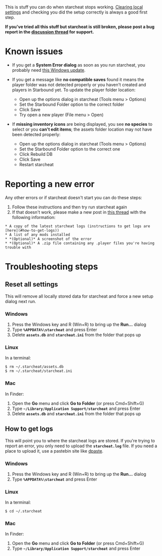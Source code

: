 This is stuff you can do when starcheat stops working. [Clearing local settings](#reset-all-settings) and checking you did the setup correctly is always a good first step.

**If you've tried all this stuff but starcheat is still broken, please post a bug report in the [discussion thread](http://community.playstarbound.com/index.php?threads/starcheat-player-save-editor-and-python-library.60174/) for support.**

# Known issues

*  If you get a **System Error dialog** as soon as you run starcheat, you probably need [this Windows update](http://www.microsoft.com/en-au/download/details.aspx?id=14632).

*  If you get a message like **no compatible saves** found it means the player folder was not detected properly or you haven't created and players in Starbound yet. To update the player folder location:
    - Open up the options dialog in starcheat (Tools menu > Options)
    - Set the Starbound Folder option to the correct folder
    - Click Save
    - Try open a new player (File menu > Open)

*  If **missing inventory icons** are being displayed, you see **no species** to select or you **can't edit items**; the assets folder location may not have been detected properly:
    - Open up the options dialog in starcheat (Tools menu > Options)
    - Set the Starbound Folder option to the correct one
    - Click Rebuild DB
    - Click Save
    - Restart starcheat

# Reporting a new error

Any other errors or if starcheat doesn't start you can do these steps:
 1.  Follow these instructions and then try run starcheat again
 2.  If that doesn't work, please make a new post in [this thread](http://community.playstarbound.com/index.php?threads/starcheat-player-save-editor-and-python-library.60174/) with the following information:

    * A copy of the latest starcheat logs (instructions to get logs are [here](#how-to-get-logs))
    * A list of any mods installed
    * *(Optional)* A screenshot of the error
    * *(Optional)* A .zip file containing any .player files you're having trouble with

# Troubleshooting steps

## Reset all settings

This will remove all locally stored data for starcheat and force a new setup dialog next run.

### Windows

 1.  Press the Windows key and R (Win+R) to bring up the **Run...** dialog
 2.  Type **`%APPDATA%\starcheat`** and press Enter
 3.  Delete **`assets.db`** and **`starcheat.ini`** from the folder that pops up

### Linux

In a terminal:

    $ rm ~/.starcheat/assets.db
    $ rm ~/.starcheat/starcheat.ini

### Mac

In Finder:
 1.  Open the **Go** menu and click **Go to Folder** (or press Cmd+Shift+G)
 2.  Type **`~/Library/Application Support/starcheat`** and press Enter
 3.  Delete **`assets.db`** and **`starcheat.ini`** from the folder that pops up

## How to get logs

This will point you to where the starcheat logs are stored. If you're trying to report an error, you only need to upload the **`starcheat.log`** file. If you need a place to upload it, use a pastebin site like [dpaste](http://dpaste.com/).

### Windows

 1.  Press the Windows key and R (Win+R) to bring up the **Run...** dialog
 2.  Type **`%APPDATA%\starcheat`** and press Enter

### Linux

In a terminal:

    $ cd ~/.starcheat

### Mac

In Finder:

 1.  Open the **Go** menu and click **Go to Folder** (or press Cmd+Shift+G)
 2.  Type **`~/Library/Application Support/starcheat`** and press Enter
